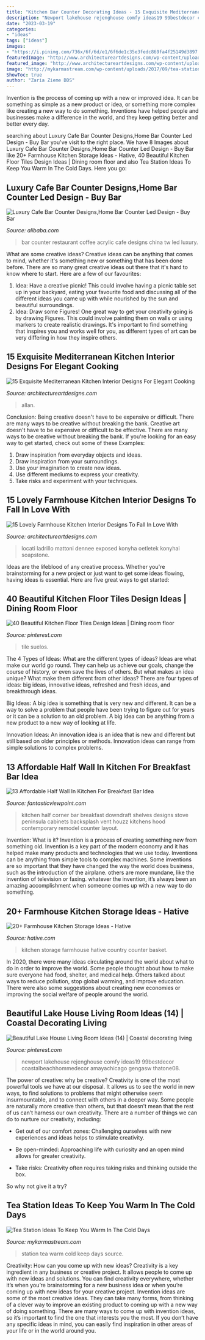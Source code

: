 ```yaml
---
title: "Kitchen Bar Counter Decorating Ideas - 15 Exquisite Mediterranean Kitchen Interior Designs For Elegant Cooking"
description: "Newport lakehouse rejenghouse comfy ideas19 99bestdecor coastalbeachhommedecor amayachicago gengasw thatone08"
date: "2023-03-19"
categories:
- "ideas"
tags: ["ideas"]
images:
- "https://i.pinimg.com/736x/6f/6d/e1/6f6de1c35e3fedc869fa4f25149d3897.jpg"
featuredImage: "http://www.architectureartdesigns.com/wp-content/uploads/2015/01/15-Exquisite-Mediterranean-Kitchen-Interior-Designs-For-Elegant-Cooking-10.jpg"
featured_image: "http://www.architectureartdesigns.com/wp-content/uploads/2015/01/15-Exquisite-Mediterranean-Kitchen-Interior-Designs-For-Elegant-Cooking-10.jpg"
image: "http://mykarmastream.com/wp-content/uploads/2017/09/tea-station-2.jpg"
ShowToc: true
author: "Zaria Zieme DDS"
---
```



Invention is the process of coming up with a new or improved idea. It can be something as simple as a new product or idea, or something more complex like creating a new way to do something. Inventions have helped people and businesses make a difference in the world, and they keep getting better and better every day.

	

		
searching about Luxury Cafe Bar Counter Designs,Home Bar Counter Led Design - Buy Bar you've visit to the right place. We have 8 Images about Luxury Cafe Bar Counter Designs,Home Bar Counter Led Design - Buy Bar like 20+ Farmhouse Kitchen Storage Ideas - Hative, 40 Beautiful Kitchen Floor Tiles Design Ideas | Dining room floor and also Tea Station Ideas To Keep You Warm In The Cold Days. Here you go:
		
    
## Luxury Cafe Bar Counter Designs,Home Bar Counter Led Design - Buy Bar

<img loading=lazy src="https://sc01.alicdn.com/kf/HTB1pn33GXXXXXbqaXXXq6xXFXXX8/200522585/HTB1pn33GXXXXXbqaXXXq6xXFXXX8.jpg" onerror="this.onerror=null;this.src='https://tse1.mm.bing.net/th?id=OIP.oHfshyeFQ9Ordif1YnDWLgHaFj&amp;pid=15.1';" alt="Luxury Cafe Bar Counter Designs,Home Bar Counter Led Design - Buy Bar">

_Source: alibaba.com_

>bar counter restaurant coffee acrylic cafe designs china tw led luxury. 

	

What are some creative ideas?
Creative ideas can be anything that comes to mind, whether it's something new or something that has been done before. There are so many great creative ideas out there that it's hard to know where to start. Here are a few of our favourites: 
1. Idea: Have a creative picnic! This could involve having a picnic table set up in your backyard, eating your favourite food and discussing all of the different ideas you came up with while nourished by the sun and beautiful surroundings. 
2. Idea: Draw some Figures! One great way to get your creativity going is by drawing Figures. This could involve painting them on walls or using markers to create realistic drawings. It's important to find something that inspires you and works well for you, as different types of art can be very differing in how they inspire others. 

    
## 15 Exquisite Mediterranean Kitchen Interior Designs For Elegant Cooking

<img loading=lazy src="http://www.architectureartdesigns.com/wp-content/uploads/2015/01/15-Exquisite-Mediterranean-Kitchen-Interior-Designs-For-Elegant-Cooking-10.jpg" onerror="this.onerror=null;this.src='https://tse3.mm.bing.net/th?id=OIP.ZPCeig0c-ZXbAJfd-SQrWAHaE8&amp;pid=15.1';" alt="15 Exquisite Mediterranean Kitchen Interior Designs For Elegant Cooking">

_Source: architectureartdesigns.com_

>allan. 

	

Conclusion: Being creative doesn't have to be expensive or difficult. There are many ways to be creative without breaking the bank.
Creative art doesn't have to be expensive or difficult to be effective. There are many ways to be creative without breaking the bank. If you're looking for an easy way to get started, check out some of these Examples: 
1. Draw inspiration from everyday objects and ideas.
2. Draw inspiration from your surroundings.
3. Use your imagination to create new ideas. 
4. Use different mediums to express your creativity.
5. Take risks and experiment with your techniques.

    
## 15 Lovely Farmhouse Kitchen Interior Designs To Fall In Love With

<img loading=lazy src="https://www.architectureartdesigns.com/wp-content/uploads/2015/01/15-Lovely-Farmhouse-Kitchen-Interior-Designs-To-Fall-In-Love-With-7.jpg" onerror="this.onerror=null;this.src='https://tse4.mm.bing.net/th?id=OIP.hEXTV6F7GrquY4lxIklzFQHaE7&amp;pid=15.1';" alt="15 Lovely Farmhouse Kitchen Interior Designs To Fall In Love With">

_Source: architectureartdesigns.com_

>locati ladrillo mattoni dennee exposed konyha oetletek konyhai soapstone. 

	

Ideas are the lifeblood of any creative process. Whether you're brainstorming for a new project or just want to get some ideas flowing, having ideas is essential. Here are five great ways to get started: 

    
## 40 Beautiful Kitchen Floor Tiles Design Ideas | Dining Room Floor

<img loading=lazy src="https://i.pinimg.com/736x/4d/e5/8c/4de58c18793b4af335ec1a00a9525074.jpg" onerror="this.onerror=null;this.src='https://tse2.mm.bing.net/th?id=OIP.bpadZ8jb7y3JCLsttJ4SYQHaLJ&amp;pid=15.1';" alt="40 Beautiful Kitchen Floor Tiles Design Ideas | Dining room floor">

_Source: pinterest.com_

>tile suelos. 

	

The 4 Types of Ideas: What are the different types of ideas?
Ideas are what make our world go round. They can help us achieve our goals, change the course of history, or even save the lives of others. But what makes an idea unique? What make them different from other ideas?
There are four types of ideas: big ideas, innovative ideas, refreshed and fresh ideas, and breakthrough ideas.

Big Ideas: A big idea is something that is very new and different. It can be a way to solve a problem that people have been trying to figure out for years or it can be a solution to an old problem. A big idea can be anything from a new product to a new way of looking at life.

Innovation Ideas: An innovation idea is an idea that is new and different but still based on older principles or methods. Innovation ideas can range from simple solutions to complex problems.

    
## 13 Affordable Half Wall In Kitchen For Breakfast Bar Idea

<img loading=lazy src="http://www.fantasticviewpoint.com/wp-content/uploads/2016/08/contemporary-kitchen-1-634x476.jpg" onerror="this.onerror=null;this.src='https://tse1.mm.bing.net/th?id=OIP.aeeDcGmEwia1db_6oxSonQHaFj&amp;pid=15.1';" alt="13 Affordable Half Wall In Kitchen For Breakfast Bar Idea">

_Source: fantasticviewpoint.com_

>kitchen half corner bar breakfast downdraft shelves designs stove peninsula cabinets backsplash vent houzz kitchens hood contemporary remodel counter layout. 

	

Invention: What is it?
Invention is a process of creating something new from something old. Invention is a key part of the modern economy and it has helped make many products and technologies that we use today. Inventions can be anything from simple tools to complex machines. Some inventions are so important that they have changed the way the world does business, such as the introduction of the airplane. others are more mundane, like the invention of television or faxing. whatever the invention, it’s always been an amazing accomplishment when someone comes up with a new way to do something.

    
## 20+ Farmhouse Kitchen Storage Ideas - Hative

<img loading=lazy src="https://hative.com/wp-content/uploads/2017/04/farmhouse-kitchen-storage/9-farmhouse-kitchen-storage.jpg" onerror="this.onerror=null;this.src='https://tse1.mm.bing.net/th?id=OIP.3NL4OhjVQ4OJAGOvM0hfCQHaJ4&amp;pid=15.1';" alt="20+ Farmhouse Kitchen Storage Ideas - Hative">

_Source: hative.com_

>kitchen storage farmhouse hative country counter basket. 

	

In 2020, there were many ideas circulating around the world about what to do in order to improve the world. Some people thought about how to make sure everyone had food, shelter, and medical help. Others talked about ways to reduce pollution, stop global warming, and improve education. There were also some suggestions about creating new economies or improving the social welfare of people around the world.

    
## Beautiful Lake House Living Room Ideas (14) | Coastal Decorating Living

<img loading=lazy src="https://i.pinimg.com/736x/6f/6d/e1/6f6de1c35e3fedc869fa4f25149d3897.jpg" onerror="this.onerror=null;this.src='https://tse4.mm.bing.net/th?id=OIP.kpL5RpmFqTy_VYqmWmeHggHaJ3&amp;pid=15.1';" alt="Beautiful Lake House Living Room Ideas (14) | Coastal decorating living">

_Source: pinterest.com_

>newport lakehouse rejenghouse comfy ideas19 99bestdecor coastalbeachhommedecor amayachicago gengasw thatone08. 

	

The power of creative: why be creative?
Creativity is one of the most powerful tools we have at our disposal. It allows us to see the world in new ways, to find solutions to problems that might otherwise seem insurmountable, and to connect with others in a deeper way.
Some people are naturally more creative than others, but that doesn’t mean that the rest of us can’t harness our own creativity. There are a number of things we can do to nurture our creativity, including:

- Get out of our comfort zones: Challenging ourselves with new experiences and ideas helps to stimulate creativity.

- Be open-minded: Approaching life with curiosity and an open mind allows for greater creativity.

- Take risks: Creativity often requires taking risks and thinking outside the box.

So why not give it a try?

    
## Tea Station Ideas To Keep You Warm In The Cold Days

<img loading=lazy src="http://mykarmastream.com/wp-content/uploads/2017/09/tea-station-2.jpg" onerror="this.onerror=null;this.src='https://tse1.mm.bing.net/th?id=OIP.PhWQnlD7LACfTudt2h25yAHaLM&amp;pid=15.1';" alt="Tea Station Ideas To Keep You Warm In The Cold Days">

_Source: mykarmastream.com_

>station tea warm cold keep days source. 

	

Creativity: How can you come up with new ideas?
Creativity is a key ingredient in any business or creative project. It allows people to come up with new ideas and solutions. You can find creativity everywhere, whether it’s when you’re brainstorming for a new business idea or when you’re coming up with new ideas for your creative project.
Invention ideas are some of the most creative ideas. They can take many forms, from thinking of a clever way to improve an existing product to coming up with a new way of doing something. There are many ways to come up with invention ideas, so it’s important to find the one that interests you the most. If you don’t have any specific ideas in mind, you can easily find inspiration in other areas of your life or in the world around you.

